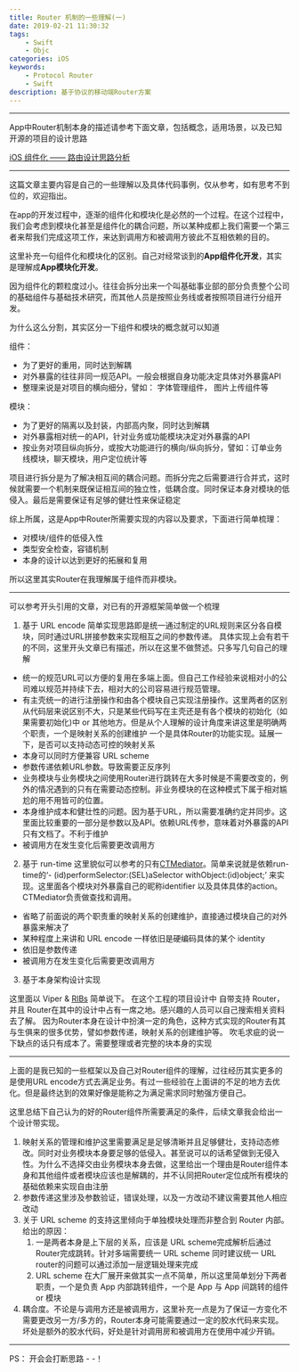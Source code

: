 ```yaml
---
title: Router 机制的一些理解(一)
date: 2019-02-21 11:30:32
tags: 
    - Swift
    - Objc
categories: iOS
keywords: 
    - Protocol Router 
    - Swift
description: 基于协议的移动端Router方案
---
```


---

App中Router机制本身的描述请参考下面文章，包括概念，适用场景，以及已知开源的项目的设计思路

[iOS 组件化 —— 路由设计思路分析](https://www.jianshu.com/p/76da56b3bd55)

---

这篇文章主要内容是自己的一些理解以及具体代码事例，仅从参考，如有思考不到位的，欢迎指出。

在app的开发过程中，逐渐的组件化和模块化是必然的一个过程。在这个过程中，我们会考虑到模块化甚至是组件化的耦合问题，所以某种成都上我们需要一个第三者来帮我们完成这项工作，来达到调用方和被调用方彼此不互相依赖的目的。

这里补充一句组件化和模块化的区别。自己对经常谈到的**App组件化开发**，其实是理解成**App模块化开发**。

因为组件化的颗粒度过小。往往会拆分出来一个叫基础事业部的部分负责整个公司的基础组件与基础技术研究，而其他人员是按照业务线或者按照项目进行分组开发。

为什么这么分割，其实区分一下组件和模块的概念就可以知道

组件：
+ 为了更好的重用，同时达到解耦
+ 对外暴露的往往非同一规范API。一般会根据自身功能决定具体对外暴露API
+ 整理来说是对项目的横向细分，譬如： 字体管理组件， 图片上传组件等

模块：
+ 为了更好的隔离以及封装，内部高内聚，同时达到解耦
+ 对外暴露相对统一的API，针对业务或功能模块决定对外暴露的API
+ 按业务对项目纵向拆分，或按大功能进行的横向/纵向拆分，譬如：订单业务线模块，聊天模块，用户定位统计等

项目进行拆分是为了解决相互间的耦合问题。而拆分完之后需要进行合并式，这时候就需要一个机制来既保证相互间的独立性，低耦合度。同时保证本身对模块的低侵入。最后是需要保证有足够的健壮性来保证稳定

综上所属，这是App中Router所需要实现的内容以及要求，下面进行简单梳理：

+ 对模块/组件的低侵入性
+ 类型安全检查，容错机制 
+ 本身的设计以达到更好的拓展和复用

所以这里其实Router在我理解属于组件而非模块。

---

可以参考开头引用的文章，对已有的开源框架简单做一个梳理

1. 基于 URL encode
简单实现思路即是统一通过制定的URL规则来区分各自模块，同时通过URL拼接参数来实现相互之间的参数传递。
具体实现上会有若干的不同，这里开头文章已有描述，所以在这里不做赘述。只多写几句自己的理解

+ 统一的规范URL可以方便的复用在多端上面。但自己工作经验来说相对小的公司难以规范并持续下去，相对大的公司容易进行规范管理。
+ 有主壳统一的进行注册操作和由各个模块自己实现注册操作。这里两者的区别从代码层来说区别不大，只是某些代码写在主壳还是有各个模块的初始化（如果需要初始化)中 or 其他地方。但是从个人理解的设计角度来讲这里是明确两个职责，一个是映射关系的创建维护 一个是具体Router的功能实现。延展一下，是否可以支持动态可控的映射关系
+ 本身可以同时方便兼容 URL scheme 
+ 参数传递依赖URL参数。导致需要正反序列
+ 业务模块与业务模块之间使用Router进行跳转在大多时候是不需要改变的，例外的情况遇到的只有在需要动态控制。非业务模块的在这种模式下属于相对尴尬的用不用皆可的位置。
+ 本身维护成本和健壮性的问题。因为基于URL，所以需要准确约定并同步。这里面比较重要的一部分是参数以及API。依赖URL传参，意味着对外暴露的API只有文档了。不利于维护
+ 被调用方在发生变化后需要更改调用方

2. 基于 run-time 
这里貌似可以参考的只有[CTMediator](https://github.com/casatwy/CTMediator)。简单来说就是依赖run-time的‘- (id)performSelector:(SEL)aSelector withObject:(id)object;’ 来实现。这里面各个模块对外暴露自己的昵称identifier 以及具体具体的action。CTMediator负责做查找和调用。

+ 省略了前面说的两个职责重的映射关系的创建维护，直接通过模块自己的对外暴露来解决了
+ 某种程度上来讲和 URL encode 一样依旧是硬编码具体的某个 identity
+ 依旧是参数传递
+ 被调用方在发生变化后需要更改调用方

3. 基于本身架构设计实现

这里面以 Viper & [RIBs](https://github.com/uber/RIBs) 简单说下。
在这个工程的项目设计中 自带支持 Router，并且 Router在其中的设计中占有一席之地。感兴趣的人员可以自己搜索相关资料去了解。
因为Router本身在设计中扮演一定的角色，这种方式实现的Router有其与生俱来的很多优势，譬如参数传递，映射关系的创建维护等。
吹毛求疵的说一下缺点的话只有成本了。需要整理或者完整的块本身的实现

---

上面的是我已知的一些框架以及自己对Router组件的理解，过往经历其实更多的是使用URL encode方式去满足业务。有过一些经验在上面讲的不足的地方去优化。但是最终达到的效果好像是能称之为满足需求同时勉强方便自己。

这里总结下自己认为的好的Router组件所需要满足的条件，后续文章我会给出一个设计带实现。

1. 映射关系的管理和维护这里需要满足是足够清晰并且足够健壮，支持动态修改。同时对业务模块本身要足够的低侵入。甚至说可以的话希望做到无侵入性。为什么不选择交由业务模块本身去做，这里给出一个理由是Router组件本身和其他组件或者模块应该也是解耦的，并不认同把Router定位成所有模块的基础依赖来实现自由注册
2. 参数传递这里涉及参数验证，错误处理，以及一方改动不建议需要其他人相应改动
3. 关于 URL scheme 的支持这里倾向于单独模块处理而非整合到 Router 内部。给出的原因：
    1. 一是两者本身是上下层的关系，应该是 URL scheme完成解析后通过Router完成跳转。针对多端需要统一 URL scheme 同时建议统一 URL router的问题可以通过添加一层逻辑处理来完成
    2. URL scheme 在大厂展开来做其实一点不简单，所以这里简单划分下两者职责，一个是负责 App 内部跳转组件，一个是 App 与 App 间跳转的组件 or 模块
4. 耦合度。不论是与调用方还是被调用方，这里补充一点是为了保证一方变化不需要更改另一方/多方的，Router本身可能需要通过一定的胶水代码来实现。坏处是额外的胶水代码，好处是针对调用房和被调用方在使用中减少开销。

---

PS： 开会会打断思路 - -！
